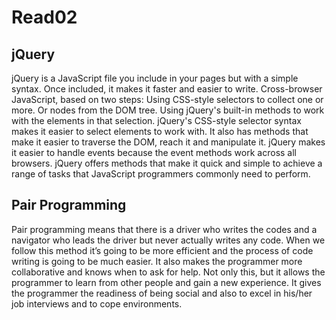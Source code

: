# Read02

## jQuery

jQuery is a JavaScript file you include in your pages but with a simple syntax. Once included, it makes it faster and easier to write. Cross-browser JavaScript, based on two steps: Using CSS-style selectors to collect one or more. Or nodes from the DOM tree. Using jQuery's built-in methods to work with the elements in that selection. jQuery's CSS-style selector syntax makes it easier to select elements to work with. It also has methods that make it easier to traverse the DOM, reach it and manipulate it. jQuery makes it easier to handle events because the event methods work across all browsers. jQuery offers methods that make it quick and simple to achieve a range of tasks that JavaScript programmers commonly need to perform.

## Pair Programming

Pair programming means that there is a driver who writes the codes and a navigator who leads the driver but never actually writes any code. When we follow this method it’s going to be more efficient and the process of code writing is going to be much easier. It also makes the programmer more collaborative and knows when to ask for help. Not only this, but it allows the programmer to learn from other people and gain a new experience. It gives the programmer the readiness of being social and also to excel in his/her job interviews and to cope environments.
